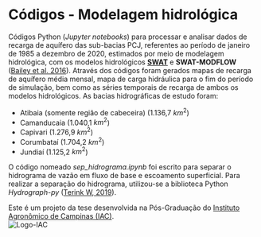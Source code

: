 # Códigos - Modelagem hidrológica

Códigos Python (*Jupyter notebooks*) para processar e analisar dados de recarga de aquífero das sub-bacias PCJ, referentes ao período de janeiro de 1985 a dezembro de 2020, estimados por meio de modelagem hidrológica, com os modelos hidrológicos [**SWAT**](https://swat.tamu.edu/) e **SWAT-MODFLOW** ([Bailey et al. 2016](https://onlinelibrary.wiley.com/doi/full/10.1002/hyp.10933)). Através dos códigos foram gerados mapas de recarga de aquífero média mensal, mapa de carga hidráulica para o fim do período de simulação, bem como as séries temporais de recarga de ambos os modelos hidrológicos. As bacias hidrográficas de estudo foram:

- Atibaia (somente região de cabeceira) (1.136,7 $km^2$)
- Camanducaia (1.040,1 $km^2$)
- Capivari (1.276,9 $km^2$)
- Corumbataí (1.704,2 $km^2$)
- Jundiaí (1.125,2 $km^2$)

O código nomeado *sep_hidrograma.ipynb* foi escrito para separar o hidrograma de vazão em fluxo de base e escoamento superficial. Para realizar a separação do hidrograma, utilizou-se a biblioteca Python *Hydrograph-py* ([Terink W, 2019](https://app.readthedocs.org/projects/hydrograph-py/downloads/pdf/latest/)).

Este é um projeto da tese desenvolvida na Pós-Graduação do [Instituto Agronômico de Campinas (IAC)](https://www.iac.sp.gov.br/). <br>
![Logo-IAC](https://www.forumcampinas.org.br/wp-content/uploads/2014/11/iac-1.png "IAC")
